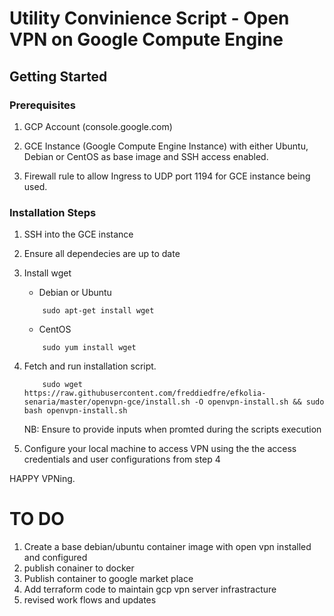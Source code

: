 # Utility Convinience Script - Open VPN on Google Compute Engine

## Getting Started

### Prerequisites

1. GCP Account (console.google.com)

2. GCE Instance (Google Compute Engine Instance) with either Ubuntu, Debian or CentOS as base image and SSH access enabled.

3. Firewall rule to allow Ingress to UDP port 1194 for GCE instance being used.

### Installation Steps

1. SSH into the GCE instance

2. Ensure all dependecies are up to date

3. Install wget
   - Debian or Ubuntu
   ```
       sudo apt-get install wget
   ```
   - CentOS
   ```
       sudo yum install wget
   ```

4. Fetch and run installation script.
    ```
        sudo wget https://raw.githubusercontent.com/freddiedfre/efkolia-senaria/master/openvpn-gce/install.sh -O openvpn-install.sh && sudo bash openvpn-install.sh
    ```

    NB: Ensure to provide inputs when promted during the scripts execution

5. Configure your local machine to access VPN using the the access credentials and user configurations from step 4

HAPPY VPNing.



# TO DO
1. Create a base debian/ubuntu container image with open vpn installed and configured
2. publish conainer to docker
3. Publish container to google market place
4. Add terraform code to maintain gcp vpn server infrastracture
5. revised work flows and updates

